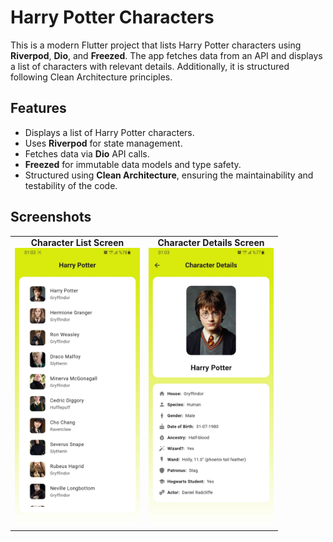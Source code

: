 # Harry Potter Characters

This is a modern Flutter project that lists Harry Potter characters using **Riverpod**, **Dio**, and **Freezed**. The app fetches data from an API and displays a list of characters with relevant details. Additionally, it is structured following Clean Architecture principles.

## Features

- Displays a list of Harry Potter characters.
- Uses **Riverpod** for state management.
- Fetches data via **Dio** API calls.
- **Freezed** for immutable data models and type safety.
- Structured using **Clean Architecture**, ensuring the maintainability and testability of the code.

## Screenshots

<table align="center">
  <tr>
    <td align="center">
      <strong>Character List Screen</strong><br/>
      <img src="./assets/images/characterslist.jpg" width="200"/>
    </td>
    <td align="center">
      <strong>Character Details Screen</strong><br/>
      <img src="./assets/images/characterdetails.jpg" width="200"/>
    </td>
  </tr>
</table>
